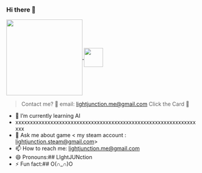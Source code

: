 ### Hi there 👋   

<a href="https://steamcommunity.com/id/LIghtJUNction/">
  <img height=200 align="center" src="https://github-readme-stats.vercel.app/api?username=lightjunction&show_icons=true&theme=merko&card_width=824" />
</a>
<a href="https://steamcommunity.com/id/LIghtJUNction/">
  <img height=50 align="center" src="https://github-readme-stats.vercel.app/api/top-langs?username=lightjunction&layout=compact&langs_count=8&card_width=4000&show_icons=true&theme=merko" />
</a>

> Contact me? 🙌 email: lightjunction.me@gmail.com
> Click the Card 🤞


- 🌱 I’m currently learning AI
-  xxxxxxxxxxxxxxxxxxxxxxxxxxxxxxxxxxxxxxxxxxxxxxxxxxxxxxxxxxxxxxxxx
- 💬 Ask me about game < my steam account : lightjunction.steam@gmail.com>
- 📫 How to reach me: lightjunction.me@gmail.com
- 😄 Pronouns:## LIghtJUNction
- ⚡ Fun fact:## O(∩_∩)O
